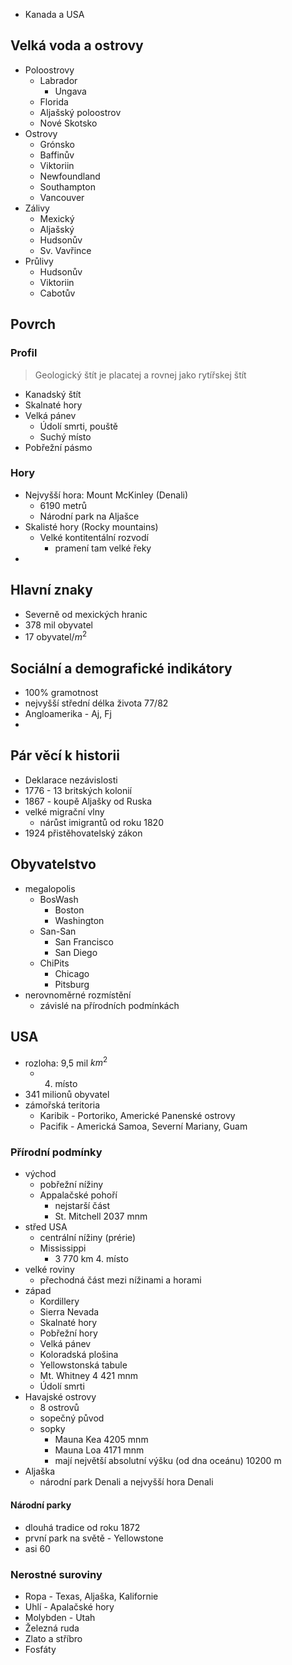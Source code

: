 - Kanada a USA

## Velká voda a ostrovy
- Poloostrovy
	- Labrador
		- Ungava
	- Florida
	- Aljašský poloostrov
	- Nové Skotsko
- Ostrovy
	- Grónsko
	- Baffinův
	- Viktoriin
	- Newfoundland
	- Southampton
	- Vancouver
- Zálivy
	- Mexický
	- Aljašský
	- Hudsonův
	- Sv. Vavřince
- Průlivy
	- Hudsonův
	- Viktoriin
	- Cabotův

## Povrch
### Profil
> Geologický štít je placatej a rovnej jako rytířskej štít
- Kanadský štít
- Skalnaté hory
- Velká pánev
	- Údolí smrti, pouště
	- Suchý místo
- Pobřežní pásmo

### Hory
- Nejvyšší hora: Mount McKinley (Denali)
	- 6190 metrů
	- Národní park na Aljašce
- Skalisté hory (Rocky mountains)
	- Velké kontitentální rozvodí
		- pramení tam velké řeky
- 

## Hlavní znaky
- Severně od mexických hranic
- 378 mil obyvatel
-  $17 \text{ obyvatel/}m^2$

## Sociální a demografické indikátory
- 100% gramotnost
- nejvyšší střední délka života 77/82
- Angloamerika - Aj, Fj
- 

## Pár věcí k historii
- Deklarace nezávislosti
- 1776 - 13 britských kolonií
- 1867 - koupě Aljašky od Ruska
- velké migrační vlny
	- nárůst imigrantů od roku 1820
- 1924 přistěhovatelský zákon

## Obyvatelstvo
- megalopolis
	- BosWash
		- Boston
		- Washington
	- San-San
		- San Francisco
		- San Diego
	- ChiPits
		- Chicago
		- Pitsburg
- nerovnoměrné rozmístění
	- závislé na přírodních podmínkách

## USA
- rozloha: 9,5 mil $km^2$
	- 4. místo
- 341 milionů obyvatel
- zámořská teritoria
	- Karibik - Portoriko, Americké Panenské ostrovy
	- Pacifik - Americká Samoa, Severní Mariany, Guam
### Přírodní podmínky
- východ
	- pobřežní nížiny
	- Appalačské pohoří
		- nejstarší část
		- St. Mitchell 2037 mnm
- střed USA
	- centrální nížiny (prérie)
	- Mississippi
		- 3 770 km 4. místo
- velké roviny
	- přechodná část mezi nížinami a horami
- západ
	- Kordillery
	- Sierra Nevada
	- Skalnaté hory
	- Pobřežní hory
	- Velká pánev
	- Koloradská plošina
	- Yellowstonská tabule
	- Mt. Whitney 4 421 mnm
	- Údolí smrti
- Havajské ostrovy
	- 8 ostrovů
	- sopečný původ
	- sopky
		- Mauna Kea 4205 mnm
		- Mauna Loa 4171 mnm
		- mají největší absolutní výšku (od dna oceánu) 10200 m
- Aljaška
	- národní park Denali a nejvyšší hora Denali
#### Národní parky
- dlouhá tradice od roku 1872
- první park na světě - Yellowstone
- asi 60

### Nerostné suroviny
- Ropa - Texas, Aljaška, Kalifornie
- Uhlí - Apalačské hory
- Molybden - Utah
- Železná ruda
- Zlato a stříbro
- Fosfáty